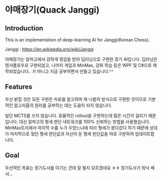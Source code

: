 # 야매장기(Quack Janggi)

## Introduction
This is an implementation of deep-learning AI for Janggi(Korean Chess).

Janggi : https://en.wikipedia.org/wiki/Janggi

야매장기는 알파고에서 강하게 영감을 받아 딥러닝으로 구현한 장기 AI입니다. 딥러닝은 텐서플로우로 구현되었고, 나머지 게임과 MinMax, 강화 학습 등은 WPF 및 C#으로 제작되었습니다.. 가 아니고 지금 공부하면서 만들고 있습니다.^^

## Features

우선 밝힐 것은 모든 구현은 자료를 참고하여 제 나름의 방식으로 구현한 것이므로 기본적인 알고리즘의 원리를 공부하는 데는 도움이 되지 않습니다.

일단 MCTS를 쓰지 않습니다. 효율적인 rollout을 구현하는데 많은 시간이 걸리기 때문입니다. 대신 알파고의 형세 판단 네트워크를 100% 신뢰하는 방법을 사용했습니다. MinMax트리에서 마지막 수를 누가 두었느냐에 따라 형세가 왔다갔다 하기 때문에 상대가 마지막으로 뒀던 형세 판단값과 자신이 둔 형세 판단값을 따로 구분하여 업데이트합니다.

## Goal

우선적인 목표는 장기도사를 이기는 건데 잘 될지 모르겠네요 ㅎㅎ 장기도사가 워낙 쎄서...